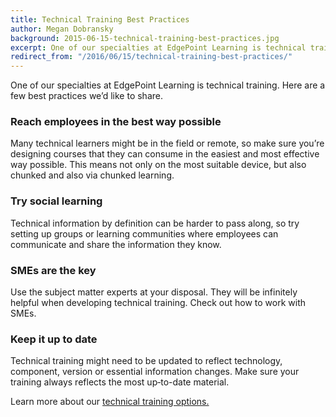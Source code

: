 ```yaml
---
title: Technical Training Best Practices
author: Megan Dobransky
background: 2015-06-15-technical-training-best-practices.jpg
excerpt: One of our specialties at EdgePoint Learning is technical training.
redirect_from: "/2016/06/15/technical-training-best-practices/"
---
```

One of our specialties at EdgePoint Learning is technical training. Here are a few best practices we’d like to share.

### Reach employees in the best way possible
Many technical learners might be in the field or remote, so make sure you’re designing courses that they can consume in the easiest and most effective way possible. This means not only on the most suitable device, but also chunked and also via chunked learning.

### Try social learning
Technical information by definition can be harder to pass along, so try setting up groups or learning communities where employees can communicate and share the information they know.

### SMEs are the key
Use the subject matter experts at your disposal. They will be infinitely helpful when developing technical training. Check out how to work with SMEs.

### Keep it up to date
Technical training might need to be updated to reflect technology, component, version or essential information changes. Make sure your training always reflects the most up‐to-date material.

Learn more about our [technical training options.](/solutions/)

